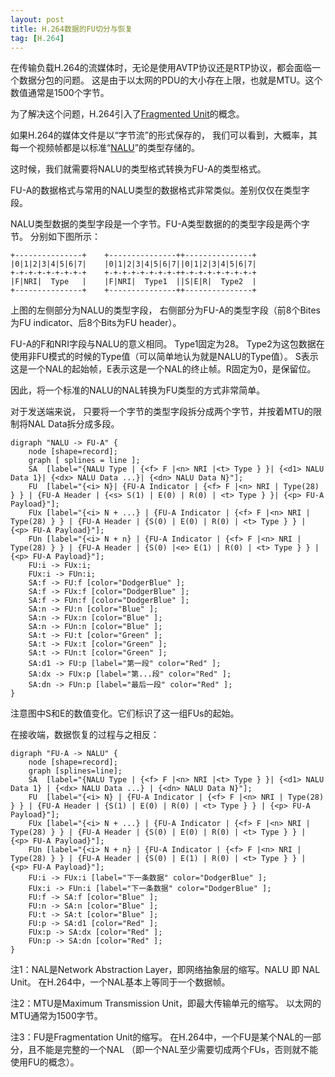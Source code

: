 ```yaml
---
layout: post
title: H.264数据的FU切分与恢复
tag: [H.264]
---
```


在传输负载H.264的流媒体时，无论是使用AVTP协议还是RTP协议，都会面临一个数据分包的问题。
这是由于以太网的PDU的大小存在上限，也就是MTU。这个数值通常是1500个字节。

为了解决这个问题，H.264引入了[Fragmented Unit](https://datatracker.ietf.org/doc/html/rfc6184#section-5.8)的概念。

<!--break-->

如果H.264的媒体文件是以“字节流”的形式保存的，
我们可以看到，大概率，其每一个视频帧都是以标准“[NALU](https://datatracker.ietf.org/doc/html/rfc6184#section-5.6)”的类型存储的。

这时候，我们就需要将NALU的类型格式转换为FU-A的类型格式。

FU-A的数据格式与常用的NALU类型的数据格式非常类似。差别仅仅在类型字段。

NALU类型数据的类型字段是一个字节。FU-A类型数据的的类型字段是两个字节。
分别如下图所示：

```
+---------------+    +---------------++---------------+
|0|1|2|3|4|5|6|7|    |0|1|2|3|4|5|6|7||0|1|2|3|4|5|6|7|
+-+-+-+-+-+-+-+-+    +-+-+-+-+-+-+-+-++-+-+-+-+-+-+-+-+
|F|NRI|  Type   |    |F|NRI|  Type1  ||S|E|R|  Type2  |
+---------------+    +---------------++---------------+
```

上图的左侧部分为NALU的类型字段，
右侧部分为FU-A的类型字段（前8个Bites为FU indicator、后8个Bits为FU header）。

FU-A的F和NRI字段与NALU的意义相同。
Type1固定为28。
Type2为这包数据在使用非FU模式的时候的Type值（可以简单地认为就是NALU的Type值）。
S表示这是一个NAL的起始帧，E表示这是一个NAL的终止帧。R固定为0，是保留位。

因此，将一个标准的NALU的NAL转换为FU类型的方式非常简单。

对于发送端来说，
只要将一个字节的类型字段拆分成两个字节，并按着MTU的限制将NAL Data拆分成多段。

```graphviz
digraph "NALU -> FU-A" {
    node [shape=record];
    graph [ splines = line ];
    SA  [label="{NALU Type | {<f> F |<n> NRI |<t> Type } }| {<d1> NALU Data 1}| {<dx> NALU Data ...}| {<dn> NALU Data N}"];
    FU  [label="{<i> N}| {FU-A Indicator | {<f> F |<n> NRI | Type(28) } } | {FU-A Header | {<s> S(1) | E(0) | R(0) | <t> Type } }| {<p> FU-A Payload}"];
    FUx [label="{<i> N + ...} | {FU-A Indicator | {<f> F |<n> NRI | Type(28) } } | {FU-A Header | {S(0) | E(0) | R(0) | <t> Type } } | {<p> FU-A Payload}"];
    FUn [label="{<i> N + n} | {FU-A Indicator | {<f> F |<n> NRI | Type(28) } } | {FU-A Header | {S(0) |<e> E(1) | R(0) | <t> Type } } | {<p> FU-A Payload}"];
    FU:i -> FUx:i;
    FUx:i -> FUn:i;
    SA:f -> FU:f [color="DodgerBlue" ];
    SA:f -> FUx:f [color="DodgerBlue" ];
    SA:f -> FUn:f [color="DodgerBlue" ];
    SA:n -> FU:n [color="Blue" ];
    SA:n -> FUx:n [color="Blue" ];
    SA:n -> FUn:n [color="Blue" ];
    SA:t -> FU:t [color="Green" ];
    SA:t -> FUx:t [color="Green" ];
    SA:t -> FUn:t [color="Green" ];
    SA:d1 -> FU:p [label="第一段" color="Red" ];
    SA:dx -> FUx:p [label="第...段" color="Red" ];
    SA:dn -> FUn:p [label="最后一段" color="Red" ];
}
```

注意图中S和E的数值变化。它们标识了这一组FUs的起始。

在接收端，数据恢复的过程与之相反：

```graphviz
digraph "FU-A -> NALU" {
    node [shape=record];
    graph [splines=line];
    SA  [label="{NALU Type | {<f> F |<n> NRI |<t> Type } }| {<d1> NALU Data 1} | {<dx> NALU Data ...} | {<dn> NALU Data N}"];
    FU  [label="{<i> N} | {FU-A Indicator | {<f> F |<n> NRI | Type(28) } } | {FU-A Header | {S(1) | E(0) | R(0) | <t> Type } } | {<p> FU-A Payload}"];
    FUx [label="{<i> N + ...} | {FU-A Indicator | {<f> F |<n> NRI | Type(28) } } | {FU-A Header | {S(0) | E(0) | R(0) | <t> Type } } | {<p> FU-A Payload}"];
    FUn [label="{<i> N + n} | {FU-A Indicator | {<f> F |<n> NRI | Type(28) } } | {FU-A Header | {S(0) | E(1) | R(0) | <t> Type } } | {<p> FU-A Payload}"];
    FU:i -> FUx:i [label="下一条数据" color="DodgerBlue" ];
    FUx:i -> FUn:i [label="下一条数据" color="DodgerBlue" ];
    FU:f -> SA:f [color="Blue" ];
    FU:n -> SA:n [color="Blue" ];
    FU:t -> SA:t [color="Blue" ];
    FU:p -> SA:d1 [color="Red" ];
    FUx:p -> SA:dx [color="Red" ];
    FUn:p -> SA:dn [color="Red" ];
}
```

注1：NAL是Network Abstraction Layer，即网络抽象层的缩写。NALU 即 NAL Unit。
在H.264中，一个NAL基本上等同于一个数据帧。

注2：MTU是Maximum Transmission Unit，即最大传输单元的缩写。
以太网的MTU通常为1500字节。

注3：FU是Fragmentation Unit的缩写。
在H.264中，一个FU是某个NAL的一部分，且不能是完整的一个NAL
（即一个NAL至少需要切成两个FUs，否则就不能使用FU的概念）。
